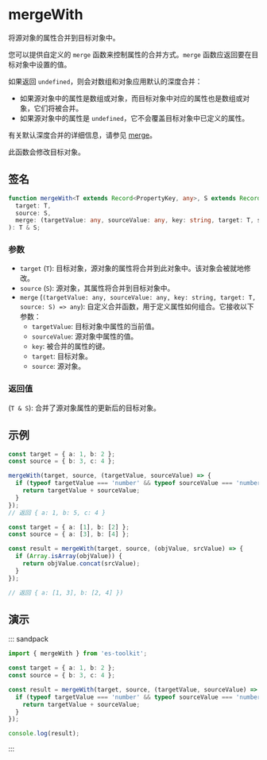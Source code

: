 # mergeWith

将源对象的属性合并到目标对象中。

您可以提供自定义的 `merge` 函数来控制属性的合并方式。`merge` 函数应返回要在目标对象中设置的值。

如果返回 `undefined`，则会对数组和对象应用默认的深度合并：

- 如果源对象中的属性是数组或对象，而目标对象中对应的属性也是数组或对象，它们将被合并。
- 如果源对象中的属性是 `undefined`，它不会覆盖目标对象中已定义的属性。

有关默认深度合并的详细信息，请参见 [merge](./merge.md)。

此函数会修改目标对象。

## 签名

```typescript
function mergeWith<T extends Record<PropertyKey, any>, S extends Record<PropertyKey, any>>(
  target: T,
  source: S,
  merge: (targetValue: any, sourceValue: any, key: string, target: T, source: S) => any
): T & S;
```

### 参数

- `target` (`T`): 目标对象，源对象的属性将合并到此对象中。该对象会被就地修改。
- `source` (`S`): 源对象，其属性将合并到目标对象中。
- `merge` (`(targetValue: any, sourceValue: any, key: string, target: T, source: S) => any`): 自定义合并函数，用于定义属性如何组合。它接收以下参数：
  - `targetValue`: 目标对象中属性的当前值。
  - `sourceValue`: 源对象中属性的值。
  - `key`: 被合并的属性的键。
  - `target`: 目标对象。
  - `source`: 源对象。

### 返回值

(`T & S`): 合并了源对象属性的更新后的目标对象。

## 示例

```typescript
const target = { a: 1, b: 2 };
const source = { b: 3, c: 4 };

mergeWith(target, source, (targetValue, sourceValue) => {
  if (typeof targetValue === 'number' && typeof sourceValue === 'number') {
    return targetValue + sourceValue;
  }
});
// 返回 { a: 1, b: 5, c: 4 }

const target = { a: [1], b: [2] };
const source = { a: [3], b: [4] };

const result = mergeWith(target, source, (objValue, srcValue) => {
  if (Array.isArray(objValue)) {
    return objValue.concat(srcValue);
  }
});

// 返回 { a: [1, 3], b: [2, 4] })
```

## 演示

::: sandpack

```ts index.ts
import { mergeWith } from 'es-toolkit';

const target = { a: 1, b: 2 };
const source = { b: 3, c: 4 };

const result = mergeWith(target, source, (targetValue, sourceValue) => {
  if (typeof targetValue === 'number' && typeof sourceValue === 'number') {
    return targetValue + sourceValue;
  }
});

console.log(result);
```

:::
